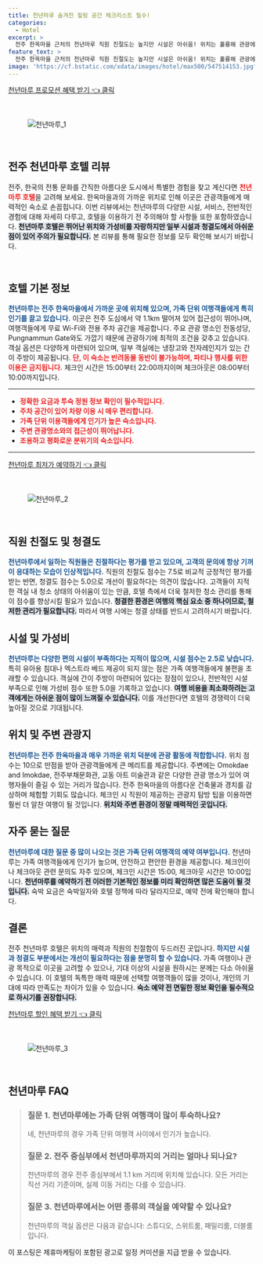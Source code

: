 ```yaml
---
title: 천년마루 숨겨진 힐링 공간 체크리스트 필수!
categories:
  - Hotel
excerpt: >
  전주 한옥마을 근처의 천년마루 직원 친절도는 높지만 시설은 아쉬움! 위치는 훌륭해 관광에 최적이지만 청결도와 편안함은 개선이 필요. 클릭해 더 알아보세요!
feature_text: >
  전주 한옥마을 근처의 천년마루 직원 친절도는 높지만 시설은 아쉬움! 위치는 훌륭해 관광에 최적이지만 청결도와 편안함은 개선이 필요. 클릭해 더 알아보세요!
image: 'https://cf.bstatic.com/xdata/images/hotel/max500/547514153.jpg?k=135b58777af106e0048036ca7e08fe9107b37e12d0d882f33a34a5e8bc50536b&o=&hp=1'
---
```


<p><a class="modoo-button" href="https://tinyurl.com/235eakhv" rel="nofollow noopener">천년마루 프로모션 혜택 받기 👈 클릭</a></p><br/>
<figure class="image"><img alt="천년마루_1" src="https://cf.bstatic.com/xdata/images/hotel/max1024x768/549182380.jpg?k=790ccf3cccf7bac5a4cf5692c1ca56d56681afd0861cafcedcddf5b7700c194e&amp;o=&amp;hp=1"/></figure><br/>
<h2 data-ke-size="size26" id="전주_천년마루_호텔_리뷰">전주 천년마루 호텔 리뷰</h2>
<p data-ke-size="size16">전주, 한국의 전통 문화를 간직한 아름다운 도시에서 특별한 경험을 찾고 계신다면 <b><span style="color: #ee2323;">천년마루 호텔</span></b>을 고려해 보세요. 한옥마을과의 가까운 위치로 인해 이곳은 관광객들에게 매력적인 숙소로 손꼽힙니다. 이번 리뷰에서는 천년마루의 다양한 시설, 서비스, 전반적인 경험에 대해 자세히 다루고, 호텔을 이용하기 전 주의해야 할 사항들 또한 포함하였습니다. <b><span style="background-color: #21538527;">천년마루 호텔은 뛰어난 위치와 가성비를 자랑하지만 일부 시설과 청결도에서 아쉬운 점이 있어 주의가 필요합니다.</span></b> 본 리뷰를 통해 필요한 정보를 모두 확인해 보시기 바랍니다.</p>
<p data-ke-size="size16"> </p>
<h2 data-ke-size="size23" id="호텔_기본_정보">호텔 기본 정보</h2>
<p data-ke-size="size16"><b><span style="color: #1a5490;">천년마루는 전주 한옥마을에서 가까운 곳에 위치해 있으며, 가족 단위 여행객들에게 특히 인기를 끌고 있습니다.</span></b> 이곳은 전주 도심에서 약 1.1km 떨어져 있어 접근성이 뛰어나며, 여행객들에게 무료 Wi-Fi와 전용 주차 공간을 제공합니다. 주요 관광 명소인 전동성당, Pungnammun Gate와도 가깝기 때문에 관광하기에 최적의 조건을 갖추고 있습니다. 객실 옵션은 다양하게 마련되어 있으며, 일부 객실에는 냉장고와 전자레인지가 있는 간이 주방이 제공됩니다. <b><span style="color: #ee2323;">단, 이 숙소는 반려동물 동반이 불가능하며, 파티나 행사를 위한 이용은 금지됩니다.</span></b> 체크인 시간은 15:00부터 22:00까지이며 체크아웃은 08:00부터 10:00까지입니다.</p>
<hr contenteditable="false" data-ke-style="style5" data-ke-type="horizontalRule"/>
<ul data-ke-list-type="disc" style="list-style-type: disc;">
<li><b><span style="color: #ee2323;">정확한 요금과 투숙 정원 정보 확인이 필수적입니다.</span></b></li>
<li><b><span style="color: #ee2323;">주차 공간이 있어 차량 이용 시 매우 편리합니다.</span></b></li>
<li><b><span style="color: #ee2323;">가족 단위 이용객들에게 인기가 높은 숙소입니다.</span></b></li>
<li><b><span style="color: #ee2323;">주변 관광명소와의 접근성이 뛰어납니다.</span></b></li>
<li><b><span style="color: #ee2323;">조용하고 평화로운 분위기의 숙소입니다.</span></b></li>
</ul>
<hr contenteditable="false" data-ke-style="style5" data-ke-type="horizontalRule"/>
<p><a class="modoo-button" href="https://tinyurl.com/235eakhv" rel="nofollow noopener">천년마루 최저가 예약하기 👈 클릭</a></p><br/>
<figure class="image"><img alt="천년마루_2" src="https://cf.bstatic.com/xdata/images/hotel/max500/547514153.jpg?k=135b58777af106e0048036ca7e08fe9107b37e12d0d882f33a34a5e8bc50536b&amp;o=&amp;hp=1"/></figure><br/>
<h2 data-ke-size="size23" id="직원_친절도_및_청결도">직원 친절도 및 청결도</h2>
<p data-ke-size="size16"><b><span style="color: #1a5490;">천년마루에서 일하는 직원들은 친절하다는 평가를 받고 있으며, 고객의 문의에 항상 기꺼이 응대하는 모습이 인상적입니다.</span></b> 직원의 친절도 점수는 7.5로 비교적 긍정적인 평가를 받는 반면, 청결도 점수는 5.0으로 개선이 필요하다는 의견이 많습니다. 고객들이 지적한 객실 내 청소 상태의 아쉬움이 있는 만큼, 호텔 측에서 더욱 철저한 청소 관리를 통해 이 점수를 향상시킬 필요가 있습니다. <b><span style="background-color: #21538527;">청결한 환경은 여행의 핵심 요소 중 하나이므로, 철저한 관리가 필요합니다.</span></b> 따라서 여행 시에는 청결 상태를 반드시 고려하시기 바랍니다.</p>
<h2 data-ke-size="size23" id="시설_및_가성비">시설 및 가성비</h2>
<p data-ke-size="size16"><b><span style="color: #1a5490;">천년마루는 다양한 편의 시설이 부족하다는 지적이 많으며, 시설 점수는 2.5로 낮습니다.</span></b> 특히 유아용 침대나 엑스트라 베드 제공이 되지 않는 점은 가족 여행객들에게 불편을 초래할 수 있습니다. 객실에 간이 주방이 마련되어 있다는 장점이 있으나, 전반적인 시설 부족으로 인해 가성비 점수 또한 5.0을 기록하고 있습니다. <b><span style="background-color: #21538527;">여행 비용을 최소화하려는 고객에게는 아쉬운 점이 많이 느껴질 수 있습니다.</span></b> 이를 개선한다면 호텔의 경쟁력이 더욱 높아질 것으로 기대됩니다.</p>
<h2 data-ke-size="size23" id="위치_및_주변_관광지">위치 및 주변 관광지</h2>
<p data-ke-size="size16"><b><span style="color: #1a5490;">천년마루는 전주 한옥마을과 매우 가까운 위치 덕분에 관광 활동에 적합합니다.</span></b> 위치 점수는 10으로 만점을 받아 관광객들에게 큰 메리트를 제공합니다. 주변에는 Omokdae and Imokdae, 전주부채문화관, 교동 아트 미술관과 같은 다양한 관광 명소가 있어 여행자들이 즐길 수 있는 거리가 많습니다. 전주 한옥마을의 아름다운 건축물과 경치를 감상하며 체험할 기회도 많습니다. 체크인 시 직원이 제공하는 관광지 탐방 팁을 이용하면 훨씬 더 알찬 여행이 될 것입니다. <b><span style="background-color: #21538527;">위치와 주변 환경이 정말 매력적인 곳입니다.</span></b></p>
<h2 data-ke-size="size23" id="자주_묻는_질문">자주 묻는 질문</h2>
<p data-ke-size="size16"><b><span style="color: #1a5490;">천년마루에 대한 질문 중 많이 나오는 것은 가족 단위 여행객의 예약 여부입니다.</span></b> 천년마루는 가족 여행객들에게 인기가 높으며, 안전하고 편안한 환경을 제공합니다. 체크인이나 체크아웃 관련 문의도 자주 있으며, 체크인 시간은 15:00, 체크아웃 시간은 10:00입니다. <b><span style="background-color: #21538527;">천년마루를 예약하기 전 이러한 기본적인 정보를 미리 확인하면 많은 도움이 될 것입니다.</span></b> 숙박 요금은 숙박일자와 호텔 정책에 따라 달라지므로, 예약 전에 확인해야 합니다.</p>
<h2 data-ke-size="size26" id="결론">결론</h2>
<p data-ke-size="size16">전주 천년마루 호텔은 위치의 매력과 직원의 친절함이 두드러진 곳입니다. <b><span style="color: #1a5490;">하지만 시설과 청결도 부분에서는 개선이 필요하다는 점을 분명히 할 수 있습니다.</span></b> 가족 여행이나 관광 목적으로 이곳을 고려할 수 있으나, 기대 이상의 시설을 원하시는 분께는 다소 아쉬울 수 있습니다. 이 호텔의 독특한 매력 때문에 선택할 여행객들이 많을 것이나, 개인의 기대에 따라 만족도는 차이가 있을 수 있습니다. <b><span style="background-color: #21538527;">숙소 예약 전 면밀한 정보 확인을 필수적으로 하시기를 권장합니다.</span></b> </p>
<p><a class="modoo-button" href="https://tinyurl.com/235eakhv" rel="nofollow noopener">천년마루 할인 혜택 받기 👈 클릭</a></p><br>

<figure class="image"><img src="https://cf.bstatic.com/xdata/images/hotel/max500/549182370.jpg?k=b2c62ea21269b3a28c5f554ca804f3f71e8f19e7891b837b33eb68e22ecffb07&o=&hp=1" alt="천년마루_3"></figure><br>
<h2 id="천년마루_FAQ">천년마루 FAQ</h2>
<div itemscope="" itemtype="https://schema.org/FAQPage"> 
<blockquote> 
<div itemscope="" itemprop="mainEntity" itemtype="https://schema.org/Question"> 
<h3 id="질문_1" itemprop="name">질문 1. 천년마루에는 가족 단위 여행객이 많이 투숙하나요?</h3> 
<div itemscope="" itemprop="acceptedAnswer" itemtype="https://schema.org/Answer"> 
<span itemprop="text"> 
<p>네, 천년마루의 경우 가족 단위 여행객 사이에서 인기가 높습니다.</p> 
</span> 
</div> 
</div> 

<div itemscope="" itemprop="mainEntity" itemtype="https://schema.org/Question"> 
<h3 id="질문_2" itemprop="name">질문 2. 전주 중심부에서 천년마루까지의 거리는 얼마나 되나요?</h3> 
<div itemscope="" itemprop="acceptedAnswer" itemtype="https://schema.org/Answer"> 
<span itemprop="text"> 
<p>천년마루의 경우 전주 중심부에서 1.1 km 거리에 위치해 있습니다. 모든 거리는 직선 거리 기준이며, 실제 이동 거리는 다를 수 있습니다.</p> 
</span> 
</div> 
</div> 

<div itemscope="" itemprop="mainEntity" itemtype="https://schema.org/Question"> 
<h3 id="질문_3" itemprop="name">질문 3. 천년마루에서는 어떤 종류의 객실을 예약할 수 있나요?</h3> 
<div itemscope="" itemprop="acceptedAnswer" itemtype="https://schema.org/Answer"> 
<span itemprop="text"> 
<p>천년마루의 객실 옵션은 다음과 같습니다: 스튜디오, 스위트룸, 패밀리룸, 더블룸입니다.</p> 
</span> 
</div> 
</div> 
</blockquote> 
</div><p>이 포스팅은 제휴마케팅이 포함된 광고로 일정 커미션을 지급 받을 수 있습니다.</p>


